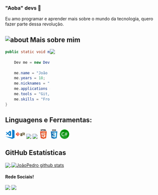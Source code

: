 ### "Aoba" devs 👋

Eu amo programar e aprender mais sobre o mundo da tecnologia, quero fazer parte dessa revolução.

## <img width="45" alt="about" src="https://raw.github.com/elizarov/elizarov/master/about.png"> Mais sobre mim

<img align="right" width="360" src="https://i2.wp.com/allhtaccess.info/wp-content/uploads/2018/03/programming.gif?fit=1281%2C716&ssl=1" />

```java
public static void main(String args[]){

    Dev me = new Dev();

    me.name = "João Pedro da Cruz Gomes";
    me.years = 18;
    me.nicknames = "Jon, Jordan, JP";
    me.applications = "Java, C#, CSS, HTML, PHP";
    me.tools = "Git, VSCode, Eclipse";
    me.skills = "Front-end, Back-end, SoftSkills";
}
```

## **Linguagens e Ferramentas:**  
<code><img height="30" src="https://raw.githubusercontent.com/github/explore/80688e429a7d4ef2fca1e82350fe8e3517d3494d/topics/visual-studio-code/visual-studio-code.png"></code>
<code><img height="30" src="https://raw.githubusercontent.com/github/explore/80688e429a7d4ef2fca1e82350fe8e3517d3494d/topics/git/git.png"></code>
<code><img height="30" src="https://img.utdstc.com/icon/3c7/fcf/3c7fcf4930fa9402c22cee35e03fe9fcf9e8e47c9381d6b9e6922d71ee2e067a:200"></code>
<code><img height="30" src="https://image.flaticon.com/icons/png/512/226/226777.png"></code>
<code><img height="30" src="https://raw.githubusercontent.com/github/explore/80688e429a7d4ef2fca1e82350fe8e3517d3494d/topics/html/html.png"></code>
<code><img height="30" src="https://raw.githubusercontent.com/github/explore/80688e429a7d4ef2fca1e82350fe8e3517d3494d/topics/css/css.png"></code>
<code><img height="30" src="https://raw.githubusercontent.com/github/explore/80688e429a7d4ef2fca1e82350fe8e3517d3494d/topics/csharp/csharp.png"></code>


## **GitHub Estatísticas**

<a href="https://github.com/jonpdro">
  <img align="center" src="https://github-readme-stats.vercel.app/api/top-langs/?username=jonpdro&theme=tokyonight&hide_langs_below=1" />
</a>

<a href="https://github.com/jonpdro">
 <img align="center" src="https://github-readme-stats.vercel.app/api?username=jonpdro&show_icons=true&theme=tokyonight&line_height=27" alt="JoãoPedro github stats"/>
</a>

<br>

#### Rede Sociais!
<div>
  <a href="https://www.instagram.com/jonpdro/" target="_blank"><img src="https://img.shields.io/badge/-Instagram-%23E4405F?style=for-the-badge&logo=instagram&logoColor=white" target="_blank"></a>
  <a href="https://www.linkedin.com/in/joaopdrocruz/" target="_blank"><img src="https://img.shields.io/badge/-LinkedIn-%230077B5?style=for-the-badge&logo=linkedin&logoColor=white" target="_blank"></a> 
 </div>

